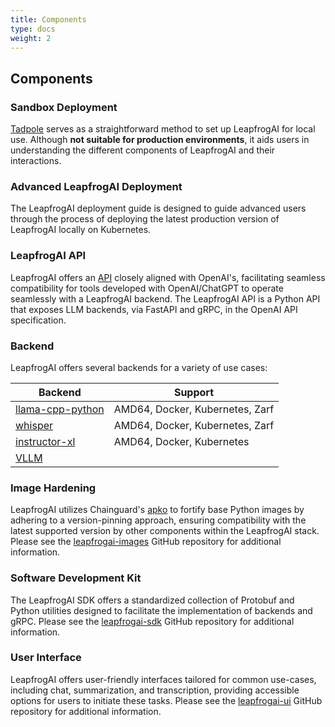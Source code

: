 ```yaml
---
title: Components 
type: docs
weight: 2
---
```


## Components

### Sandbox Deployment

[Tadpole](https://github.com/defenseunicorns/tadpole) serves as a straightforward method to set up LeapfrogAI for local use. Although **not suitable for production environments**, it aids users in understanding the different components of LeapfrogAI and their interactions.

### Advanced LeapfrogAI Deployment

The LeapfrogAI deployment guide is designed to guide advanced users through the process of deploying the latest production version of LeapfrogAI locally on Kubernetes.

### LeapfrogAI API

LeapfrogAI offers an [API](https://github.com/defenseunicorns/leapfrogai-api) closely aligned with OpenAI's, facilitating seamless compatibility for tools developed with OpenAI/ChatGPT to operate seamlessly with a LeapfrogAI backend. The LeapfrogAI API is a Python API that exposes LLM backends, via FastAPI and gRPC, in the OpenAI API specification.

### Backend

LeapfrogAI offers several backends for a variety of use cases:

| Backend                                                                                    | Support                         |
| ------------------------------------------------------------------------------------------ | ------------------------------- |
| [llama-cpp-python](https://github.com/defenseunicorns/leapfrogai-backend-llama-cpp-python) | AMD64, Docker, Kubernetes, Zarf |
| [whisper](https://github.com/defenseunicorns/leapfrogai-backend-whisper)                   | AMD64, Docker, Kubernetes, Zarf |
| [instructor-xl](https://github.com/defenseunicorns/leapfrogai-backend-instructor-xl)       | AMD64, Docker, Kubernetes       |
| [VLLM](https://github.com/defenseunicorns/leapfrogai-backend-vllm)                         |                                 |

### Image Hardening

LeapfrogAI utilizes Chainguard's [apko](https://github.com/chainguard-dev/apko) to fortify base Python images by adhering to a version-pinning approach, ensuring compatibility with the latest supported version by other components within the LeapfrogAI stack. Please see the [leapfrogai-images](https://github.com/defenseunicorns/leapfrogai-images) GitHub repository for additional information.

### Software Development Kit

The LeapfrogAI SDK offers a standardized collection of Protobuf and Python utilities designed to facilitate the implementation of backends and gRPC. Please see the [leapfrogai-sdk](https://github.com/defenseunicorns/leapfrogai-sdk) GitHub repository for additional information.

### User Interface

LeapfrogAI offers user-friendly interfaces tailored for common use-cases, including chat, summarization, and transcription, providing accessible options for users to initiate these tasks. Please see the [leapfrogai-ui](https://github.com/defenseunicorns/leapfrogai-ui) GitHub repository for additional information.
